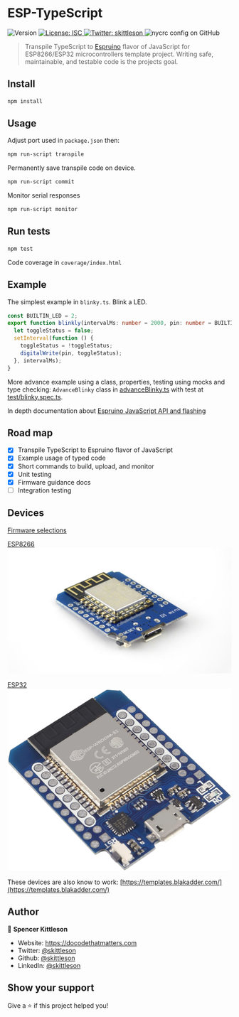 # ESP-TypeScript

<p>
  <img alt="Version" src="https://img.shields.io/badge/version-1.0.4-blue.svg?cacheSeconds=2592000" />
  <a href="#" target="_blank">
    <img alt="License: ISC" src="https://img.shields.io/badge/License-ISC-yellow.svg" />
  </a>
  <a href="https://twitter.com/skittleson" target="_blank">
    <img alt="Twitter: skittleson" src="https://img.shields.io/twitter/follow/skittleson.svg?style=social" />
  </a>
  <img alt="nycrc config on GitHub" src="https://img.shields.io/nycrc/skittleson/ESP-TypeScript">
</p>

> Transpile TypeScript to [Espruino](https://github.com/espruino/Espruino) flavor of JavaScript for ESP8266/ESP32 microcontrollers template project. Writing safe, maintainable, and testable code is the projects goal.

## Install

```sh
npm install
```

## Usage

Adjust port used in `package.json` then:

```sh
npm run-script transpile
```

Permanently save transpile code on device.

```sh
npm run-script commit
```

Monitor serial responses

```sh
npm run-script monitor
```

## Run tests

```sh
npm test
```

Code coverage in `coverage/index.html`

## Example

The simplest example in `blinky.ts`. Blink a LED.

```typescript
const BUILTIN_LED = 2;
export function blinkly(intervalMs: number = 2000, pin: number = BUILTIN_LED) {
  let toggleStatus = false;
  setInterval(function () {
    toggleStatus = !toggleStatus;
    digitalWrite(pin, toggleStatus);
  }, intervalMs);
}
```

More advance example using a class, properties, testing using mocks and type checking: `AdvanceBlinky` class in [advanceBlinky.ts](src/advanceBlinky.ts) with test at [test/blinky.spec.ts](test/blinky.spec.ts).

In depth documentation about [Espruino JavaScript API and flashing](https://www.espruino.com/Reference#software)

## Road map

- [x] Transpile TypeScript to Espruino flavor of JavaScript
- [x] Example usage of typed code
- [x] Short commands to build, upload, and monitor
- [x] Unit testing
- [x] Firmware guidance docs
- [ ] Integration testing

## Devices

[Firmware selections](http://www.espruino.com/Download)

[ESP8266](https://amzn.to/3vA67By)
[![Wemos D1 mini ESP8266](original.jpg)](https://amzn.to/3vA67By)

[ESP32](https://amzn.to/3Ml7Znx)
[![Wemos ESP32](esp32.jpg)](https://amzn.to/3Ml7Znx)

These devices are also know to work: [https://templates.blakadder.com/](https://templates.blakadder.com/)

## Author

👤 **Spencer Kittleson**

- Website: https://docodethatmatters.com
- Twitter: [@skittleson](https://twitter.com/skittleson)
- Github: [@skittleson](https://github.com/skittleson)
- LinkedIn: [@skittleson](https://linkedin.com/in/skittleson)

## Show your support

Give a ⭐️ if this project helped you!
